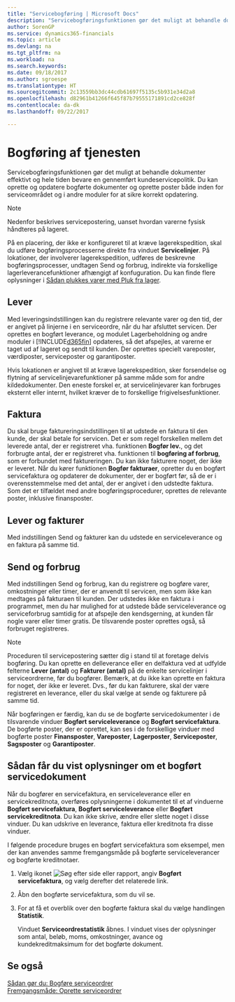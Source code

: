 ```yaml
---
title: "Servicebogføring | Microsoft Docs"
description: "Servicebogføringsfunktionen gør det muligt at behandle dokumenter effektivt og hele tiden bevare en gennemført kundeservicepolitik. Du kan oprette og opdatere bogførte dokumenter og oprette poster både inden for serviceområdet og i andre moduler for at sikre korrekt opdatering."
author: SorenGP
ms.service: dynamics365-financials
ms.topic: article
ms.devlang: na
ms.tgt_pltfrm: na
ms.workload: na
ms.search.keywords: 
ms.date: 09/18/2017
ms.author: sgroespe
ms.translationtype: HT
ms.sourcegitcommit: 2c13559bb3dc44cdb61697f5135c5b931e34d2a8
ms.openlocfilehash: d82961b41266f645f87b79555171891cd2ce828f
ms.contentlocale: da-dk
ms.lasthandoff: 09/22/2017

---
```

# <a name="service-posting"></a>Bogføring af tjenesten
Servicebogføringsfunktionen gør det muligt at behandle dokumenter effektivt og hele tiden bevare en gennemført kundeservicepolitik. Du kan oprette og opdatere bogførte dokumenter og oprette poster både inden for serviceområdet og i andre moduler for at sikre korrekt opdatering.  

> [!NOTE]  
>  Nedenfor beskrives servicepostering, uanset hvordan varerne fysisk håndteres på lageret.  
>   
>  På en placering, der ikke er konfigureret til at kræve lagerekspedition, skal du udføre bogføringsprocesserne direkte fra vinduet **Servicelinjer**. På lokationer, der involverer lagerekspedition, udføres de beskrevne bogføringsprocesser, undtagen Send og forbrug, indirekte via forskellige lagerleverancefunktioner afhængigt af konfuguration. Du kan finde flere oplysninger i [Sådan plukkes varer med Pluk fra lager](warehouse-how-to-pick-items-with-inventory-picks.md).  

## <a name="ship"></a>Lever  
Med leveringsindstillingen kan du registrere relevante varer og den tid, der er angivet på linjerne i en serviceordre, når du har afsluttet servicen. Der oprettes en bogført leverance, og modulet Lagerbeholdning og andre moduler i [!INCLUDE[d365fin](includes/d365fin_md.md)] opdateres, så det afspejles, at varerne er taget ud af lageret og sendt til kunden. Der oprettes specielt vareposter, værdiposter, serviceposter og garantiposter.  

Hvis lokationen er angivet til at kræve lagerekspedition, sker forsendelse og flytning af servicelinjevarefunktioner på samme måde som for andre kildedokumenter. Den eneste forskel er, at servicelinjevarer kan forbruges eksternt eller internt, hvilket kræver de to forskellige frigivelsesfunktioner.

## <a name="invoice"></a>Faktura  
Du skal bruge faktureringsindstillingen til at udstede en faktura til den kunde, der skal betale for servicen. Det er som regel forskellen mellem det leverede antal, der er registreret vha. funktionen **Bogfør lev.**, og det forbrugte antal, der er registreret vha. funktionen til **bogføring af forbrug**, som er forbundet med faktureringen. Du kan ikke fakturere noget, der ikke er leveret. Når du kører funktionen **Bogfør fakturaer**, opretter du en bogført servicefaktura og opdaterer de dokumenter, der er bogført før, så de er i overensstemmelse med det antal, der er angivet i den udstedte faktura. Som det er tilfældet med andre bogføringsprocedurer, oprettes de relevante poster, inklusive finansposter.  

## <a name="ship-and-invoice"></a>Lever og fakturer  
Med indstillingen Send og fakturer kan du udstede en serviceleverance og en faktura på samme tid.  

## <a name="ship-and-consume"></a>Send og forbrug  
Med indstillingen Send og forbrug, kan du registrere og bogføre varer, omkostninger eller timer, der er anvendt til servicen, men som ikke kan medtages på fakturaen til kunden. Der udstedes ikke en faktura i programmet, men du har mulighed for at udstede både serviceleverance og serviceforbrug samtidig for at afspejle den kendsgerning, at kunden får nogle varer eller timer gratis. De tilsvarende poster oprettes også, så forbruget registreres.  

> [!NOTE]  
>  Proceduren til servicepostering sætter dig i stand til at foretage delvis bogføring. Du kan oprette en delleverance eller en delfaktura ved at udfylde felterne **Lever (antal)** og **Fakturer (antal)** på de enkelte servicelinjer i serviceordrerne, før du bogfører. Bemærk, at du ikke kan oprette en faktura for noget, der ikke er leveret. Dvs., før du kan fakturere, skal der være registreret en leverance, eller du skal vælge at sende og fakturere på samme tid.  

Når bogføringen er færdig, kan du se de bogførte servicedokumenter i de tilsvarende vinduer **Bogført serviceleverance** og **Bogført servicefaktura**. De bogførte poster, der er oprettet, kan ses i de forskellige vinduer med bogførte poster **Finansposter**, **Vareposter**, **Lagerposter**, **Serviceposter**, **Sagsposter** og **Garantiposter**.  

## <a name="to-view-information-about-a-posted-service-document"></a>Sådan får du vist oplysninger om et bogført servicedokument  
Når du bogfører en servicefaktura, en serviceleverance eller en servicekreditnota, overføres oplysningerne i dokumentet til et af vinduerne **Bogført servicefaktura**, **Bogført serviceleverance** eller **Bogført servicekreditnota**. Du kan ikke skrive, ændre eller slette noget i disse vinduer. Du kan udskrive en leverance, faktura eller kreditnota fra disse vinduer.  

I følgende procedure bruges en bogført servicefaktura som eksempel, men der kan anvendes samme fremgangsmåde på bogførte serviceleverancer og bogførte kreditnotaer.  

1. Vælg ikonet ![Søg efter side eller rapport](media/ui-search/search_small.png "Ikonet Søg efter side eller rapport"), angiv **Bogført servicefaktura**, og vælg derefter det relaterede link.  
2. Åbn den bogførte servicefaktura, som du vil se.  
3. For at få et overblik over den bogførte faktura skal du vælge handlingen **Statistik**.  

    Vinduet **Serviceordrestatistik** åbnes. I vinduet vises der oplysninger som antal, beløb, moms, omkostninger, avance og kundekreditmaksimum for det bogførte dokument.

## <a name="see-also"></a>Se også  
[Sådan gør du: Bogføre serviceordrer](service-how-to-post-service-orders.md)   
[Fremgangsmåde: Oprette serviceordrer](service-how-to-create-service-orders.md)

